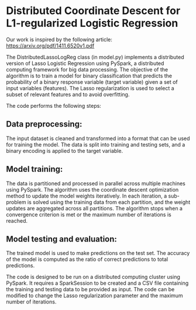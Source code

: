 # Distributed Coordinate Descent for L1-regularized Logistic Regression

Our work is inspired by the following article: https://arxiv.org/pdf/1411.6520v1.pdf

The DistributedLassoLogReg class (in model.py) implements a distributed version of Lasso Logistic Regression using PySpark, a distributed computing framework for big data processing. The objective of the algorithm is to train a model for binary classification that predicts the probability of a binary response variable (target variable) given a set of input variables (features). The Lasso regularization is used to select a subset of relevant features and to avoid overfitting.

The code performs the following steps:

## Data preprocessing: 
The input dataset is cleaned and transformed into a format that can be used for training the model. The data is split into training and testing sets, and a binary encoding is applied to the target variable.

## Model training: 
The data is partitioned and processed in parallel across multiple machines using PySpark. The algorithm uses the coordinate descent optimization method to update the model weights iteratively. In each iteration, a sub-problem is solved using the training data from each partition, and the weight updates are aggregated across all partitions. The algorithm stops when a convergence criterion is met or the maximum number of iterations is reached.

## Model testing and evaluation: 
The trained model is used to make predictions on the test set. The accuracy of the model is computed as the ratio of correct predictions to total predictions.

The code is designed to be run on a distributed computing cluster using PySpark. It requires a SparkSession to be created and a CSV file containing the training and testing data to be provided as input. The code can be modified to change the Lasso regularization parameter and the maximum number of iterations.

